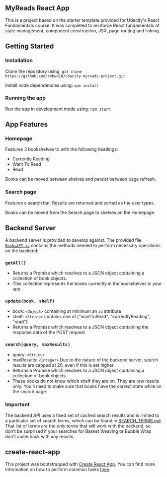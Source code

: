 ## MyReads React App

This is a project based on the starter template provided for Udacity's React Fundamentals course. It was completed to reinforce React fundamentals of state management, component construction, JSX, page routing and linking.


## Getting Started
### Installation

Clone the repository using:
`git clone https://github.com/robwa10/udacity-myreads-project.git`

Install node dependencies using:
`npm install`

### Running the app
Run the app in development mode using:
`npm start`


## App Features

### Homepage
Features 3 bookshelves to with the following headings:
* Currently Reading
* Want To Read
* Read

Books can be moved between shelves and persist between page refresh.

### Search page
Features a search bar. Results are returned and sorted as the user types.

Books can be moved from the Search page to shelves on the Homepage.


## Backend Server

A backend server is provided to develop against. The provided file [`BooksAPI.js`](src/BooksAPI.js) contains the methods needed to perform necessary operations on the backend:

### `getAll()`
* Returns a Promise which resolves to a JSON object containing a collection of book objects.
* This collection represents the books currently in the bookshelves in your app.

### `update(book, shelf)`
* book: `<Object>` containing at minimum an `id` attribute
* shelf: `<String>` contains one of ["wantToRead", "currentlyReading", "read"]  
* Returns a Promise which resolves to a JSON object containing the response data of the POST request

### `search(query, maxResults)`
* query: `<String>`
* maxResults: `<Integer>` Due to the nature of the backend server, search results are capped at 20, even if this is set higher.
* Returns a Promise which resolves to a JSON object containing a collection of book objects.
* These books do not know which shelf they are on. They are raw results only. You'll need to make sure that books have the correct state while on the search page.

### Important
The backend API uses a fixed set of cached search results and is limited to a particular set of search terms, which can be found in [SEARCH_TERMS.md](SEARCH_TERMS.md). That list of terms are the _only_ terms that will work with the backend, so don't be surprised if your searches for Basket Weaving or Bubble Wrap don't come back with any results.


## create-react-app

This project was bootstrapped with [Create React App](https://github.com/facebookincubator/create-react-app). You can find more information on how to perform common tasks [here](https://github.com/facebookincubator/create-react-app/blob/master/packages/react-scripts/template/README.md).
